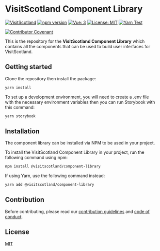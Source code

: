 # VisitScotland Component Library
[![VisitScotland](https://img.shields.io/badge/visitscotland-5B2487.svg)](https://github.com/visitscotland/)
[![npm version](https://badge.fury.io/js/@visitscotland%2Fcomponent-library.svg)](https://badge.fury.io/js/@visitscotland%2Fcomponent-library)
[![Vue: 3](https://img.shields.io/badge/Vue-3-41B883.svg)](https://vuejs.org/)
[![License: MIT](https://img.shields.io/badge/License-MIT-yellow.svg)](https://opensource.org/licenses/MIT)
[![Yarn Test](https://github.com/visitscotland/vs-component-library/actions/workflows/test.yml/badge.svg)](https://github.com/visitscotland/vs-component-library/actions/workflows/test.yml)

[![Contributor Covenant](https://img.shields.io/badge/Contributor%20Covenant-2.1-4baaaa.svg)](code_of_conduct.md)

This is the repository for the **VisitScotland Component Library** which contains all the components that can be used to build user interfaces for VisitScotland.

## Getting started

Clone the repository then install the package:

```sh
yarn install
```
To set up a development environment, you will need to create a .env file with the necessary environment variables then you can run Storybook with this command:

```sh
yarn storybook
```

## Installation
The component library can be installed via NPM to be used in your project.

To install the VisitScotland Component Library in your project, run the following command using npm:

```sh
npm install @visitscotland/component-library
```

If using Yarn, use the following command instead:

```sh
yarn add @visitscotland/component-library
```

## Contribution
Before contributing, please read our [contribution guidelines](CONTRIBUTING.md) and [code of conduct](CODE_OF_CONDUCT.md).

## License
[MIT](https://choosealicense.com/licenses/mit/)

